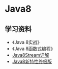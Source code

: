 # Java8

## 学习资料

- 《Java 8实战》
- 《Java 8函数式编程》
- [Java8Stream详解](http://colobu.com/2016/03/02/Java-Stream/)
- [Java8新特性终极版](http://www.jianshu.com/p/5b800057f2d8)

